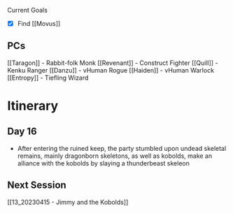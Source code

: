 Current Goals
- [x] Find [[Movus]]
## PCs
[[Taragon]] - Rabbit-folk Monk
[[Revenant]] - Construct Fighter
[[Quill]] - Kenku Ranger
[[Danzu]] - vHuman Rogue
[[Haiden]] - vHuman Warlock
[[Entropy]] - Tiefling Wizard

# Itinerary

## Day 16
- After entering the ruined keep, the party stumbled upon undead skeletal remains, mainly dragonborn skeletons, as well as kobolds, make an alliance with the kobolds by slaying a thunderbeast skeleon

## Next Session
[[13_20230415 - Jimmy and the Kobolds]]
